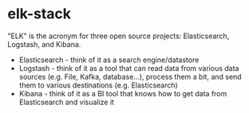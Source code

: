 # elk-stack
"ELK" is the acronym for three open source projects: Elasticsearch, Logstash, and Kibana.

* Elasticsearch - think of it as a search engine/datastore
* Logstash - think of it as a tool that can read data from various data sources (e.g. File, Kafka, database...), process them a bit, and send them to various destinations (e.g. Elasticsearch)
* Kibana - think of it as a BI tool that knows how to get data from Elasticsearch and visualize it